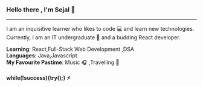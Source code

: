 ### Hello there , I'm Sejal :woman:
---

I am an inquisitive learner who likes to code :computer: and learn new technologies. Currently, I am an IT undergraduate :school: and a budding React developer.

**Learning**: React,Full-Stack Web Development ,DSA<br>
**Languages**: Java,Javascript <br>
**My Favourite Pastime**: Music :headphones: ,Travelling :speedboat:<br><br>
**while(!success){try();} :zap:**
